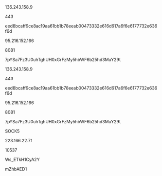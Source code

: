 136.243.158.9

443

eed8bcaff9ce8ac19aa61bb1b78eeab00473332e616d617a6f6e6177732e636f6d

95.216.152.166

8081

7pYSa7Fz3U0uhTghUH0xGrFzMy5hbWF6b25hd3MuY29t

136.243.158.9

443

eed8bcaff9ce8ac19aa61bb1b78eeab00473332e616d617a6f6e6177732e636f6d

95.216.152.166

8081

7pYSa7Fz3U0uhTghUH0xGrFzMy5hbWF6b25hd3MuY29t


SOCK5

223.166.22.71

10537

Ws_ETkH1CyA2Y

mZhbAED1

